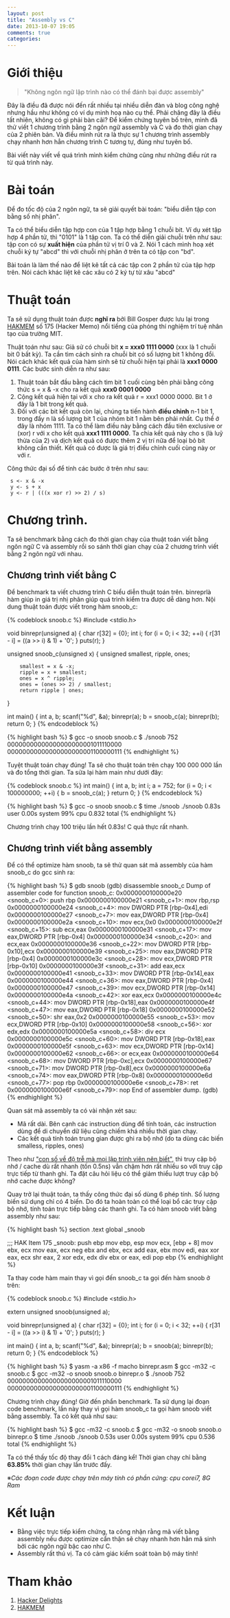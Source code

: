 ```yaml
---
layout: post
title: "Assembly vs C"
date: 2013-10-07 19:05
comments: true
categories: 
---
```


# Giới thiệu

> "Không ngôn ngữ lập trình nào có thể đánh bại được assembly"

Đây là điều đã được nói đến rất nhiều tại nhiều diễn đàn và blog công nghệ nhưng hầu như không có ví dụ minh hoạ nào cụ thể. Phải chăng đây là điều tất nhiên, không có gì phải bàn cãi? Để kiểm chứng tuyên bố trên, mình đã thử viết 1 chương trình bằng 2 ngôn ngữ assembly và C và đo thời gian chạy của 2 phiên bản. Và điều mình rút ra là thực sự 1 chương trình assembly chạy nhanh hơn hẳn chương trình C tương tự, đúng như tuyên bố.

Bài viết này viết về quá trình mình kiểm chứng cũng như những điều rút ra từ quá trình này.

# Bài toán

Để đo tốc độ của 2 ngôn ngữ, ta sẽ giải quyết bài toán: "biểu diễn tập con bằng số nhị phân". 

Ta có thể biểu diễn tập hợp con của 1 tập hợp bằng 1 chuỗi bit. Ví dụ xét tập hợp 4 phần tử, thì "0101" là 1 tập con. Ta có thể diễn giải chuỗi trên như sau: tập con có sự **xuất hiện** của phần tử vị trí 0 và 2. Nói 1 cách mình hoạ xét chuỗi ký tự "abcd" thì với chuỗi nhị phân ở trên ta có tập con "bd".

Bài toán là làm thế nào để liệt kê tất cả các tập con 2 phần tử của tập hợp trên. Nói cách khác liệt kê các xâu có 2 ký tự từ xâu "abcd"

# Thuật toán
Ta sẽ sử dụng thuật toán được **nghĩ ra** bởi Bill Gosper được lưu lại trong [HAKMEM][] số 175 (Hacker Memo) nổi tiếng của phóng thí nghiệm trí tuệ nhân tạo của trường MIT.

Thuật toán như sau:
Giả sử có chuỗi bit **x = xxx0 1111 0000** (xxx là 1 chuỗi bit 0 bất kỳ). Ta cần tìm cách sinh ra chuỗi bit có số lượng bit 1 không đổi. Nói cách khác kết quả của hàm sinh sẽ từ chuỗi hiện tại phải là **xxx1 0000 0111**. Các bước sinh diễn ra như sau: 

1. Thuật toán bắt đầu bằng cách tìm bit 1 cuối cùng bên phải bằng công thức s = x & -x cho ra kết quả **xxx0 0001 0000**
2. Cộng kết quả hiện tại với x cho ra kết quả r = xxx1 0000 0000. Bit 1 ở đây là 1 bit trong kết quả.
3. Đối với các bit kết quả còn lại, chúng ta tiến hành **điều chỉnh** n-1 bit 1, trong đấy n là số lượng bit 1 của nhóm bit 1 nằm bên phải nhất. Cụ thể ở đây là nhóm 1111.
   Ta có thể làm điều này bằng cách đầu tiên exclusive or (xor) r với x cho kết quả **xxx1 1111 0000**. Ta chia kết quả này cho s (là luỹ thừa của 2) và dịch kết quả có được thêm 2 vị trí nữa để loại bỏ bit không cần thiết. Kết quả có được là giá trị điểu chỉnh cuối cùng này or với r.

Công thức đại số để tính các bước ở trên như sau:

	 s <- x & -x
	 y <- s + x
	 y <- r | (((x xor r) >> 2) / s)


# Chương trình.

Ta sẽ benchmark bằng cách đo thời gian chạy của thuật toán viết bằng ngôn ngữ C và assembly rồi so sánh thời gian chạy của 2 chương trình viết bằng 2 ngôn ngữ với nhau.

## Chương trình viết bằng C
Để benchmark ta viết chương trình C biểu diễn thuật toán trên. binreprlà hàm giúp in giá trị nhị phân giúp quá trình kiểm tra được dễ dàng hơn. Nội dung thuật toán được viết trong hàm snoob_c:

{% codeblock snoob.c %}
#include <stdio.h>

void binrepr(unsigned a) {
    char r[32] = {0};
    int i;
    for (i = 0; i < 32; ++i) {
        r[31 - i] = ((a >> i) & 1) + '0';
    }
    puts(r);
}

unsigned snoob_c(unsigned x)
{
        unsigned smallest, ripple, ones;

        smallest = x & -x;
        ripple = x + smallest;
        ones = x ^ ripple;
        ones = (ones >> 2) / smallest;
        return ripple | ones;
}

int main()
{
    int a, b; 
    scanf("%d", &a);
    binrepr(a);
    b = snoob_c(a);
    binrepr(b);
    return 0;
}
{% endcodeblock %}

{% highlight bash %}
$ gcc -o snoob snoob.c
$ ./snoob
752
00000000000000000000001011110000
00000000000000000000001100000111
{% endhighlight %}

Tuyệt thuật toán chạy đúng! Ta sẽ cho thuật toán trên chạy 100 000 000 lần và đo tổng thời gian. Ta sửa lại hàm main như dưới đây:

{% codeblock snoob.c %}
int main()
{
    int a, b; 
	int i;
	a = 752;
    for (i = 0; i < 100000000; ++i) {
        b = snoob_c(a);
    } 
    return 0;
}
{% endcodeblock %}

{% highlight bash %}
$ gcc -o snoob snoob.c
$ time ./snoob
./snoob  0.83s user 0.00s system 99% cpu 0.832 total
{% endhighlight %}

Chương trình chạy 100 triệu lần hết 0.83s! C quả thực rất nhanh.

## Chương trình viết bằng assembly
Để có thể optimize hàm snoob, ta sẽ thử quan sát mã assembly của hàm snoob_c do gcc sinh ra:

{% highlight bash %}
$ gdb snoob
(gdb) disassemble snoob_c
Dump of assembler code for function snoob_c:
0x0000000100000e20 <snoob_c+0>: push   rbp
0x0000000100000e21 <snoob_c+1>: mov    rbp,rsp
0x0000000100000e24 <snoob_c+4>: mov    DWORD PTR [rbp-0x4],edi
0x0000000100000e27 <snoob_c+7>: mov    eax,DWORD PTR [rbp-0x4]
0x0000000100000e2a <snoob_c+10>:        mov    ecx,0x0
0x0000000100000e2f <snoob_c+15>:        sub    ecx,eax
0x0000000100000e31 <snoob_c+17>:        mov    eax,DWORD PTR [rbp-0x4]
0x0000000100000e34 <snoob_c+20>:        and    ecx,eax
0x0000000100000e36 <snoob_c+22>:        mov    DWORD PTR [rbp-0x10],ecx
0x0000000100000e39 <snoob_c+25>:        mov    eax,DWORD PTR [rbp-0x4]
0x0000000100000e3c <snoob_c+28>:        mov    ecx,DWORD PTR [rbp-0x10]
0x0000000100000e3f <snoob_c+31>:        add    eax,ecx
0x0000000100000e41 <snoob_c+33>:        mov    DWORD PTR [rbp-0x14],eax
0x0000000100000e44 <snoob_c+36>:        mov    eax,DWORD PTR [rbp-0x4]
0x0000000100000e47 <snoob_c+39>:        mov    ecx,DWORD PTR [rbp-0x14]
0x0000000100000e4a <snoob_c+42>:        xor    eax,ecx
0x0000000100000e4c <snoob_c+44>:        mov    DWORD PTR [rbp-0x18],eax
0x0000000100000e4f <snoob_c+47>:        mov    eax,DWORD PTR [rbp-0x18]
0x0000000100000e52 <snoob_c+50>:        shr    eax,0x2
0x0000000100000e55 <snoob_c+53>:        mov    ecx,DWORD PTR [rbp-0x10]
0x0000000100000e58 <snoob_c+56>:        xor    edx,edx
0x0000000100000e5a <snoob_c+58>:        div    ecx
0x0000000100000e5c <snoob_c+60>:        mov    DWORD PTR [rbp-0x18],eax
0x0000000100000e5f <snoob_c+63>:        mov    ecx,DWORD PTR [rbp-0x14]
0x0000000100000e62 <snoob_c+66>:        or     ecx,eax
0x0000000100000e64 <snoob_c+68>:        mov    DWORD PTR [rbp-0xc],ecx
0x0000000100000e67 <snoob_c+71>:        mov    DWORD PTR [rbp-0x8],ecx
0x0000000100000e6a <snoob_c+74>:        mov    eax,DWORD PTR [rbp-0x8]
0x0000000100000e6d <snoob_c+77>:        pop    rbp
0x0000000100000e6e <snoob_c+78>:        ret
0x0000000100000e6f <snoob_c+79>:        nop
End of assembler dump.
(gdb)
{% endhighlight %}

Quan sát mã assembly ta có vài nhận xét sau:

- Mã rất dài. Bên cạnh các instruction dùng để tính toán, các instruction dùng để di chuyển dữ liệu cũng chiếm khá nhiều thời gian chạy.
- Các kết quả tính toán trung gian được ghi ra bộ nhớ (do ta dùng các biến smalless, ripples, ones)

Theo như ["con số về độ trễ mà mọi lập trình viên nên biết"][], thì truy cập bộ nhớ / cache dù rất nhanh (tốn 0.5ns) vẫn chậm hơn rất nhiều so với truy cập trực tiếp từ thanh ghi. Ta đặt câu hỏi liệu có thể giảm thiểu lượt truy cập bộ nhớ cache được không?

["con số về độ trễ mà mọi lập trình viên nên biết"]: https://gist.github.com/talzeus/2851656

Quay trở lại thuật toán, ta thấy công thức đại số dùng 6 phép tính. Số lượng biến sử dụng chỉ có 4 biến. Do đó ta hoàn toàn có thể loại bổ các truy cập bộ nhớ, tính toán trực tiếp bằng các thanh ghi. Ta có hàm snoob viết bằng assembly như sau:

{% highlight bash %}
section .text
                global _snoob

;;; HAK Item 175
_snoob:
                push ebp
                mov ebp, esp
                mov ecx, [ebp + 8]
                mov ebx, ecx
                mov eax, ecx
                neg ebx
                and ebx, ecx
                add eax, ebx
                mov edi, eax
                xor eax, ecx
                shr eax, 2
                xor edx, edx
                div ebx
                or eax, edi
                pop ebp
{% endhighlight %}

Ta thay code hàm main thay vì gọi đến snoob_c ta gọi đến hàm snoob ở trên:

{% codeblock snoob.c %}
#include <stdio.h>

extern unsigned snoob(unsigned a);

void binrepr(unsigned a) {
    char r[32] = {0};
    int i;
    for (i = 0; i < 32; ++i) {
        r[31 - i] = ((a >> i) & 1) + '0';
    }
    puts(r);
}

int main()
{
    int a, b; 
    scanf("%d", &a);
    binrepr(a);
    b = snoob(a);
    binrepr(b);
    return 0;
}
{% endcodeblock %}


{% highlight bash %}
$ yasm -a x86 -f macho binrepr.asm
$ gcc -m32 -c snoob.c
$ gcc -m32 -o snoob snoob.o binrepr.o
$ ./snoob
752
00000000000000000000001011110000
00000000000000000000001100000111
{% endhighlight %}

Chương trình chạy đúng! Giờ đến phẩn benchmark. Ta sử dụng lại đoạn code benchmark, lần này thay vì gọi hàm snoob_c ta gọi hàm snoob viết bằng assembly. Ta có kết quả như sau:

{% highlight bash %}
$ gcc -m32 -c snoob.c
$ gcc -m32 -o snoob snoob.o binrepr.o
$ time ./snoob
./snoob  0.53s user 0.00s system 99% cpu 0.536 total
{% endhighlight %}

Ta có thể thấy tốc độ thay đổi 1 cách đáng kể! Thời gian chạy chỉ bằng **63.85%** thời gian chạy lần trước đấy.

※*Các đoạn code được chạy trên máy tính có phần cứng: cpu corei7, 8G Ram*

# Kết luận

- Bằng việc trực tiếp kiểm chứng, ta công nhận rằng mã viết bằng assembly nếu được optimize cẩn thận sẽ chạy nhanh hơn hẳn mã sinh bởi các ngôn ngữ bậc cao như C.
- Assembly rất thú vị. Ta có cảm giác kiểm soát toàn bộ máy tính!

# Tham khảo

1. [Hacker Delights][]
2. [HAKMEM][]

[Hacker Delights]: http://www.hackersdelight.org/
[HAKMEM]: http://www.inwap.com/pdp10/hbaker/hakmem/hakmem.html